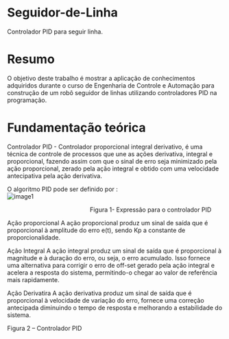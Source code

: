 # Seguidor-de-Linha
Controlador PID para seguir linha.

# Resumo

O objetivo deste trabalho é  mostrar a aplicação de conhecimentos adquiridos durante o curso de Engenharia de  Controle e Automação para construção de um robô seguidor de linhas utilizando controladores PID na programação. 

# Fundamentação teórica

 Controlador PID -  Controlador proporcional integral derivativo, é uma técnica de controle de processos que une as ações derivativa, integral e proporcional, fazendo assim com que o sinal de erro seja minimizado pela ação proporcional, zerado pela ação integral e obtido com uma velocidade antecipativa pela ação derivativa. 

 O algoritmo PID pode ser definido por :   
                                                  ![image1](https://user-images.githubusercontent.com/31252029/30706454-c11c1660-9ece-11e7-904c-eae7f627284a.jpg)

                                                  Figura 1- Expressão para o controlador PID

Ação proporcional 
A ação proporcional  produz um sinal de saída que é proporcional à amplitude do erro e(t), sendo Kp a constante de proporcionalidade.

Ação Integral
A ação integral produz um sinal de saída que é proporcional à magnitude e à duração do erro, ou seja, o erro acumulado. Isso fornece uma alternativa para corrigir o erro de off-set gerado pela ação integral e acelera a resposta do sistema, permitindo-o chegar ao valor de referência mais rapidamente.

Ação Derivatira 
A ação derivativa produz um sinal de saída que é proporcional à velocidade de variação do erro, fornece uma correção antecipada diminuindo o tempo de resposta e melhorando a estabilidade do sistema.


 
Figura 2 – Controlador PID


